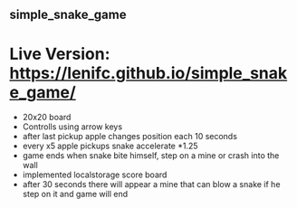 ## simple_snake_game

# Live Version: https://lenifc.github.io/simple_snake_game/

- 20x20 board
- Controlls using arrow keys
- after last pickup apple changes position each 10 seconds
- every x5 apple pickups snake accelerate *1.25
- game ends when snake bite himself, step on a mine or crash into the wall
- implemented localstorage score board
- after 30 seconds there will appear a mine that can blow a snake if he step on it and game will end
